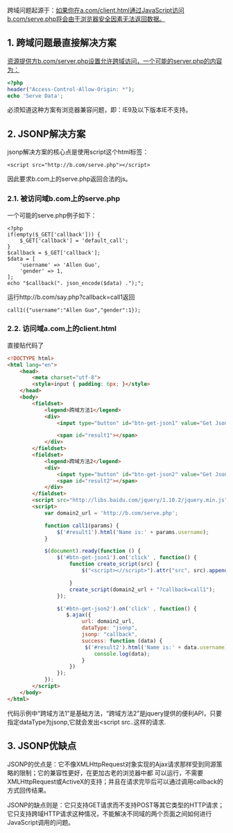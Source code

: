 跨域问题起源于：[如果你在a.com/client.html通过JavaScript访问b.com/serve.php将会由于浏览器安全因素无法返回数据。](http://xn--a-376ay2w0qcz31a.com/client.html通过JavaScript访问b.com/serve.php将会由于浏览器安全因素无法返回数据。)

## 1. 跨域问题最直接解决方案

[资源提供方b.com/server.php设置允许跨域访问，一个可能的server.php的内容为：](http://xn--b-hc7ao06d6ybh8ro18b.com/server.php设置允许跨域访问，一个可能的server.php的内容为：)

```php
<?php
header("Access-Control-Allow-Origin: *");
echo 'Serve Data';
```

必须知道这种方案有浏览器兼容问题，即：IE9及以下版本IE不支持。

## 2. JSONP解决方案

jsonp解决方案的核心点是使用script这个html标签：

```
<script src="http://b.com/serve.php"></script>
```

因此要求b.com上的serve.php返回合法的js。

### 2.1. 被访问域b.com上的serve.php

一个可能的serve.php例子如下：

```
<?php
if(empty($_GET['callback'])) {
    $_GET['callback'] = 'default_call';
}
$callback = $_GET['callback'];
$data = [
    'username' => 'Allen Guo',
    'gender' => 1,
];
echo "$callback(". json_encode($data) .");";
```

运行http://b.com/say.php?callback=call1返回

```
call1({"username":"Allen Guo","gender":1});
```

### 2.2. 访问域a.com上的client.html

直接贴代码了

```html
<!DOCTYPE html>
<html lang="en">
    <head>
        <meta charset="utf-8">
        <style>input { padding: 6px; }</style>
    </head>
    <body>
        <fieldset>
            <legend>跨域方法1</legend>
            <div>
                <input type="button" id="btn-get-json1" value="Get Json"/>

                <span id="result1"></span>
            </div>
        </fieldset>
        <fieldset>
            <legend>跨域方法2</legend>
            <div>
                <input type="button" id="btn-get-json2" value="Get Json"/>
                <span id="result2"></span>
            </div>
        </fieldset>
        <script src="http://libs.baidu.com/jquery/1.10.2/jquery.min.js"></script>
        <script>
            var domain2_url = 'http://b.com/serve.php';

            function call1(params) {
                $('#result1').html('Name is:' + params.username);
            }

            $(document).ready(function () {
                $('#btn-get-json1').on('click' , function() {
                    function create_script(src) {
                        $("<script><//script>").attr("src", src).appendTo("body")

                    }
                    create_script(domain2_url + "?callback=call1");
                });

                $('#btn-get-json2').on('click' , function() {
                   $.ajax({
                        url: domain2_url,
                        dataType: "jsonp",
                        jsonp: "callback",
                        success: function (data) {
                         $('#result2').html('Name is:' + data.username);
                            console.log(data);
                        }
                    })
                });
            });
        </script>
    </body>
</html>
```

代码示例中“跨域方法1”是基础方法，“跨域方法2”是jquery提供的便利API，只要指定dataType为jsonp,它就会发出<script src..这样的请求.

## 3. JSONP优缺点

JSONP的优点是：它不像XMLHttpRequest对象实现的Ajax请求那样受到同源策略的限制；它的兼容性更好，在更加古老的浏览器中都 可以运行，不需要XMLHttpRequest或ActiveX的支持；并且在请求完毕后可以通过调用callback的方式回传结果。

JSONP的缺点则是：它只支持GET请求而不支持POST等其它类型的HTTP请求；它只支持跨域HTTP请求这种情况，不能解决不同域的两个页面之间如何进行JavaScript调用的问题。